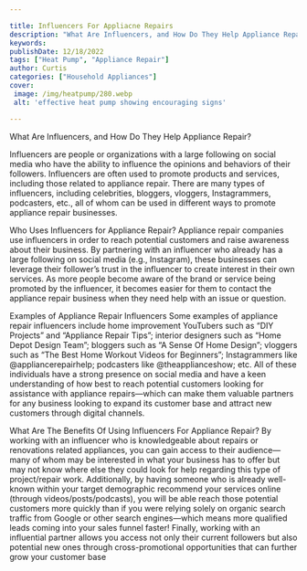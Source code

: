 ```yaml
---

title: Influencers For Appliacne Repairs
description: "What Are Influencers, and How Do They Help Appliance Repair?...continue on"
keywords: 
publishDate: 12/18/2022
tags: ["Heat Pump", "Appliance Repair"]
author: Curtis
categories: ["Household Appliances"]
cover: 
 image: /img/heatpump/280.webp
 alt: 'effective heat pump showing encouraging signs'

---
```


What Are Influencers, and How Do They Help Appliance Repair?

Influencers are people or organizations with a large following on social media who have the ability to influence the opinions and behaviors of their followers. Influencers are often used to promote products and services, including those related to appliance repair. There are many types of influencers, including celebrities, bloggers, vloggers, Instagrammers, podcasters, etc., all of whom can be used in different ways to promote appliance repair businesses. 

Who Uses Influencers for Appliance Repair? 
Appliance repair companies use influencers in order to reach potential customers and raise awareness about their business. By partnering with an influencer who already has a large following on social media (e.g., Instagram), these businesses can leverage their follower’s trust in the influencer to create interest in their own services. As more people become aware of the brand or service being promoted by the influencer, it becomes easier for them to contact the appliance repair business when they need help with an issue or question. 

Examples of Appliance Repair Influencers 
Some examples of appliance repair influencers include home improvement YouTubers such as “DIY Projects” and “Appliance Repair Tips”; interior designers such as “Home Depot Design Team”; bloggers such as “A Sense Of Home Design”; vloggers such as “The Best Home Workout Videos for Beginners”; Instagrammers like @appliancerepairhelp; podcasters like @theapplianceshow; etc. All of these individuals have a strong presence on social media and have a keen understanding of how best to reach potential customers looking for assistance with appliance repairs—which can make them valuable partners for any business looking to expand its customer base and attract new customers through digital channels. 

What Are The Benefits Of Using Influencers For Appliance Repair? 
By working with an influencer who is knowledgeable about repairs or renovations related appliances, you can gain access to their audience—many of whom may be interested in what your business has to offer but may not know where else they could look for help regarding this type of project/repair work. Additionally, by having someone who is already well-known within your target demographic recommend your services online (through videos/posts/podcasts), you will be able reach those potential customers more quickly than if you were relying solely on organic search traffic from Google or other search engines—which means more qualified leads coming into your sales funnel faster! Finally, working with an influential partner allows you access not only their current followers but also potential new ones through cross-promotional opportunities that can further grow your customer base
